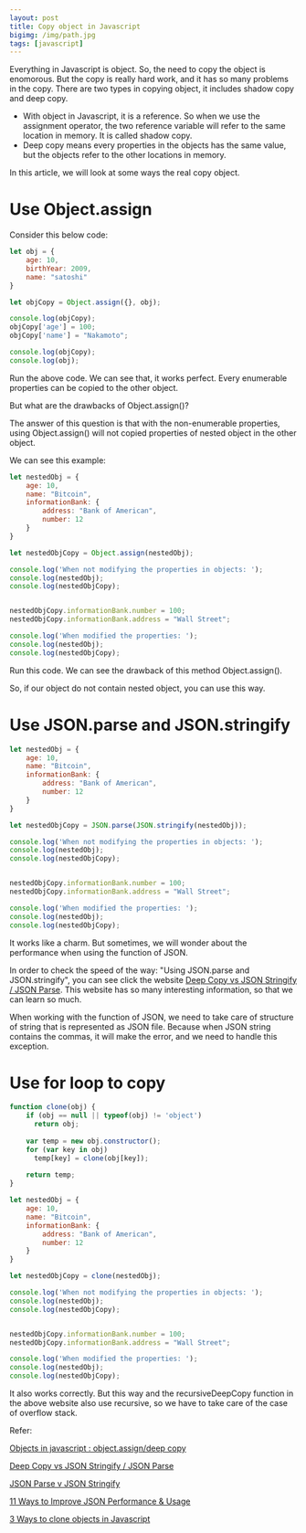 ```yaml
---
layout: post
title: Copy object in Javascript
bigimg: /img/path.jpg
tags: [javascript]
---
```


Everything in Javascript is object. So, the need to copy the object is enomorous. But the copy is really hard work, and it has so many problems in the copy. There are two types in copying object, it includes shadow copy and deep copy.

- With object in Javascript, it is a reference. So when we use the assignment operator, the two reference variable will refer to the same location in memory. It is called shadow copy.
- Deep copy means every properties in the objects has the same value, but the objects refer to the other locations in memory.

In this article, we will look at some ways the real copy object.

# Use Object.assign
Consider this below code: 

```Javascript
let obj = {
    age: 10, 
    birthYear: 2009, 
    name: "satoshi"
}

let objCopy = Object.assign({}, obj);

console.log(objCopy);
objCopy['age'] = 100;
objCopy['name'] = "Nakamoto";

console.log(objCopy);
console.log(obj);
```

Run the above code. We can see that, it works perfect. Every enumerable properties can be copied to the other object. 

But what are the drawbacks of Object.assign()?

The answer of this question is that with the non-enumerable properties, using Object.assign() will not copied properties of nested object in the other object. 

We can see this example: 

```Javascript
let nestedObj = {
    age: 10, 
    name: "Bitcoin",
    informationBank: {
        address: "Bank of American", 
        number: 12
    } 
}

let nestedObjCopy = Object.assign(nestedObj);

console.log('When not modifying the properties in objects: ');
console.log(nestedObj);
console.log(nestedObjCopy);


nestedObjCopy.informationBank.number = 100;
nestedObjCopy.informationBank.address = "Wall Street";

console.log('When modified the properties: ');
console.log(nestedObj);
console.log(nestedObjCopy);
```

Run this code. We can see the drawback of this method Object.assign().

So, if our object do not contain nested object, you can use this way. 

# Use JSON.parse and JSON.stringify

```Javascript
let nestedObj = {
    age: 10, 
    name: "Bitcoin",
    informationBank: {
        address: "Bank of American", 
        number: 12
    } 
}

let nestedObjCopy = JSON.parse(JSON.stringify(nestedObj));

console.log('When not modifying the properties in objects: ');
console.log(nestedObj);
console.log(nestedObjCopy);


nestedObjCopy.informationBank.number = 100;
nestedObjCopy.informationBank.address = "Wall Street";

console.log('When modified the properties: ');
console.log(nestedObj);
console.log(nestedObjCopy);
```

It works like a charm. But sometimes, we will wonder about the performance when using the function of JSON.

In order to check the speed of the way: "Using JSON.parse and JSON.stringify", you can see click the website [Deep Copy vs JSON Stringify / JSON Parse](https://jsperf.com/deep-copy-vs-json-stringify-json-parse/5). This website has so many interesting information, so that we can learn so much.

When working with the function of JSON, we need to take care of structure of string that is represented as JSON file. Because when JSON string contains the commas, it will make the error, and we need to handle this exception. 


# Use for loop to copy

```Javascript
function clone(obj) {
    if (obj == null || typeof(obj) != 'object')
      return obj;
  
    var temp = new obj.constructor();
    for (var key in obj)
      temp[key] = clone(obj[key]);
  
    return temp;
}

let nestedObj = {
    age: 10, 
    name: "Bitcoin",
    informationBank: {
        address: "Bank of American", 
        number: 12
    } 
}

let nestedObjCopy = clone(nestedObj);

console.log('When not modifying the properties in objects: ');
console.log(nestedObj);
console.log(nestedObjCopy);


nestedObjCopy.informationBank.number = 100;
nestedObjCopy.informationBank.address = "Wall Street";

console.log('When modified the properties: ');
console.log(nestedObj);
console.log(nestedObjCopy);
```

It also works correctly. But this way and the recursiveDeepCopy function in the above website also use recursive, so we have to take care of the case of overflow stack. 



Refer: 

[Objects in javascript : object.assign/deep copy](https://medium.com/@tkssharma/objects-in-javascript-object-assign-deep-copy-64106c9aefab)

[Deep Copy vs JSON Stringify / JSON Parse](https://jsperf.com/deep-copy-vs-json-stringify-json-parse/5)

[JSON Parse v JSON Stringify](https://medium.com/bluekiri/json-parse-v-json-stringify-4b9d104c78d0)

[11 Ways to Improve JSON Performance & Usage](https://stackify.com/top-11-json-performance-usage-tips/)

[3 Ways to clone objects in Javascript](https://medium.com/@Farzad_YZ/3-ways-to-clone-objects-in-javascript-f752d148054d)